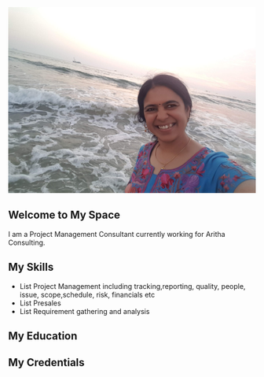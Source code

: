  ![Uma A](20201228_181659.jpg)

## Welcome to My Space
I am a Project Management Consultant currently working for Aritha Consulting.


## My Skills
- List
Project Management including tracking,reporting, quality, people, issue, scope,schedule, risk, financials etc
- List
Presales
- List
Requirement gathering and analysis

## My Education



## My Credentials
